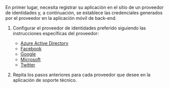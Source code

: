 
En primer lugar, necesita registrar su aplicación en el sitio de un proveedor de identidades y, a continuación, se establece las credenciales generados por el proveedor en la aplicación móvil de back-end.

1. Configurar el proveedor de identidades preferido siguiendo las instrucciones específicas del proveedor: 
    
    + [Azure Active Directory](../articles/app-service-mobile/app-service-mobile-how-to-configure-active-directory-authentication.md)
    + [Facebook](../articles/app-service-mobile/app-service-mobile-how-to-configure-facebook-authentication.md)
    + [Google](../articles/app-service-mobile/app-service-mobile-how-to-configure-google-authentication.md)
    + [Microsoft](../articles/app-service-mobile/app-service-mobile-how-to-configure-microsoft-authentication.md)
    + [Twitter](../articles/app-service-mobile/app-service-mobile-how-to-configure-twitter-authentication.md)

2. Repita los pasos anteriores para cada proveedor que desee en la aplicación de soporte técnico.


<!-- URLs. -->
[Azure portal]: https://portal.azure.com/
